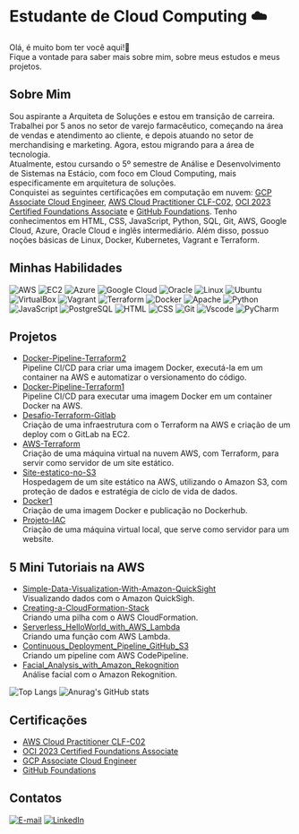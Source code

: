 
# Estudante de Cloud Computing ☁️
Olá, é muito bom ter você aqui!👋<br/>
Fique a vontade para saber mais sobre mim, sobre meus estudos e meus projetos.<br/> 


## Sobre Mim
Sou aspirante a Arquiteta de Soluções e estou em transição de carreira. Trabalhei por 5 anos no setor de varejo farmacêutico, começando na área de vendas e atendimento ao cliente, e depois atuando no setor de merchandising e marketing. Agora, estou migrando para a área de tecnologia.<br>
Atualmente, estou cursando o 5º semestre de Análise e Desenvolvimento de Sistemas na Estácio, com foco em Cloud Computing, mais especificamente em arquitetura de soluções.<br>
Conquistei as seguintes certificações em computação em nuvem: [GCP Associate Cloud Engineer](https://www.credly.com/badges/e4e70c42-4730-4880-a65b-b9fb2d4cdfdc/public_url), [AWS Cloud Practitioner CLF-C02](https://www.credly.com/badges/ceb36149-b0e5-4d16-8623-65e4bab037ae/linked_in?t=s7enyy), [OCI 2023 Certified Foundations Associate](https://catalog-education.oracle.com/pls/certview/sharebadge?id=CF940C7CC280256FA6D4560D56B5825174D2FEA8F27B59E32B6546CB6BD7CBE6) e [GitHub Foundations](https://www.credly.com/badges/4d931262-4347-4f56-ae8f-028169dd5da0/public_url). Tenho conhecimentos em HTML, CSS, JavaScript, Python, SQL, Git, AWS, Google Cloud, Azure, Oracle Cloud e inglês intermediário. Além disso, possuo noções básicas de Linux, Docker, Kubernetes, Vagrant e Terraform.


## Minhas Habilidades
![AWS](https://img.shields.io/badge/AWS-000.svg?style=for-the-badge&logo=amazon-aws&logoColor=white) 
![EC2](https://img.shields.io/badge/Amazon%20EC2-FF9900.svg?style=for-the-badge&logo=Amazon-EC2&logoColor=white)
![Azure](https://img.shields.io/badge/azure-%230072C6.svg?style=for-the-badge&logo=microsoftazure&logoColor=white)
![Google Cloud](https://img.shields.io/badge/GoogleCloud-%234285F4.svg?style=for-the-badge&logo=google-cloud&logoColor=white)
![Oracle](https://img.shields.io/badge/Oracle-F80000?style=for-the-badge&logo=oracle&logoColor=black) 
![Linux](https://img.shields.io/badge/Linux-000?style=for-the-badge&logo=linux&logoColor=FCC624)
![Ubuntu](https://img.shields.io/badge/Ubuntu-35495E?style=for-the-badge&logo=ubuntu&logoColor=2CA5E0)
![VirtualBox](https://img.shields.io/badge/VirtualBox-183A61?logo=virtualbox&logoColor=white&style=for-the-badge)
![Vagrant](https://img.shields.io/badge/vagrant-%231563FF.svg?style=for-the-badge&logo=vagrant&logoColor=white)
![Terraform](https://img.shields.io/badge/Terraform-844FBA.svg?style=for-the-badge&logo=Terraform&logoColor=white)
![Docker](https://img.shields.io/badge/docker-%230db7ed.svg?style=for-the-badge&logo=docker&logoColor=white)
![Apache](https://img.shields.io/badge/Apache-CA2136?logo=apache&logoColor=white&style=for-the-badge)
![Python](https://img.shields.io/badge/python-3670A0?style=for-the-badge&logo=python&logoColor=ffdd54)
![JavaScript](https://img.shields.io/badge/JavaScript-323330?style=for-the-badge&logo=javascript&logoColor=F7DF1E ) 
![PostgreSQL](https://img.shields.io/badge/PostgreSQL-316192?style=for-the-badge&logo=postgresql&logoColor=white) 
![HTML](https://img.shields.io/badge/HTML5-E34F26?style=for-the-badge&logo=html5&logoColor=white) 
![CSS](https://img.shields.io/badge/CSS3-1572B6?style=for-the-badge&logo=css3&logoColor=white) 
![Git](https://img.shields.io/badge/GIT-E44C30?style=for-the-badge&logo=git&logoColor=white) 
![Vscode](https://img.shields.io/badge/Vscode-007ACC?style=for-the-badge&logo=visual-studio-code&logoColor=white) 
![PyCharm](https://img.shields.io/badge/PyCharm-000000.svg?&style=for-the-badge&logo=PyCharm&logoColor=white)


## Projetos
- [Docker-Pipeline-Terraform2](https://gitlab.com/V1ctor1aTorres/docker-pipeline-terraform2/-/blob/main/READM.md?ref_type=heads)<br>
   Pipeline CI/CD para criar uma imagem Docker, executá-la em um container na AWS e automatizar o versionamento do código. 
- [Docker-Pipeline-Terraform1](https://gitlab.com/V1ctor1aTorres/docker-pipeline-terraform1/-/blob/main/READM.md?ref_type=heads)<br>
   Pipeline CI/CD para executar uma imagem Docker em um container Docker na AWS.
- [Desafio-Terraform-Gitlab](https://gitlab.com/V1ctor1aTorres/terraform-gitlab/-/blob/main/READM.md?ref_type=heads)<br>
   Criação de uma infraestrutura com o Terraform na AWS e criação de um deploy com o GitLab na EC2.
- [AWS-Terraform](https://github.com/V1ctor1aTorres/AWS-Terraform)<br>
   Criação de uma máquina virtual na nuvem AWS, com Terraform, para servir como servidor de um site estático.
- [Site-estatico-no-S3](https://github.com/V1ctor1aTorres/Site-estatico-no-S3/tree/main)<br>
   Hospedagem de um site estático na AWS, utilizando o Amazon S3, com proteção de dados e  estratégia de ciclo de vida de dados.
- [Docker1](https://github.com/V1ctor1aTorres/Docker1)<br>
   Criação de uma imagem Docker e publicação no Dockerhub.
- [Projeto-IAC](https://github.com/V1ctor1aTorres/Projeto-IAC)<br> Criação de uma máquina virtual local, que serve como servidor para um website.


## 5 Mini Tutoriais na AWS
- [Simple-Data-Visualization-With-Amazon-QuickSight](https://github.com/V1ctor1aTorres/Simple-Data-Visualization-With-Amazon-QuickSight)<br>
  Visualizando dados com o Amazon QuickSigh.
- [Creating-a-CloudFormation-Stack](https://github.com/V1ctor1aTorres/Creating-a-CloudFormation-Stack)<br>
  Criando uma pilha com o AWS CloudFormation.
- [Serverless_HelloWorld_with_AWS_Lambda](https://github.com/V1ctor1aTorres/Serverless_HelloWorld_with_AWS_Lambda)<br>
  Criando uma função com AWS Lambda.
- [Continuous_Deployment_Pipeline_GitHub_S3](https://github.com/V1ctor1aTorres/Continuous_Deployment_Pipeline_GitHub_S3)<br>
  Criando um pipeline com AWS CodePipeline.
- [Facial_Analysis_with_Amazon_Rekognition](https://github.com/V1ctor1aTorres/Facial_Analysis_with_Amazon_Rekognition)<br>
  Análise facial com o Amazon Rekognition.


![Top Langs](https://github-readme-stats-git-masterrstaa-rickstaa.vercel.app/api/top-langs/?username=V1ctor1aTorres&layout=compact&bg_color=000&border_color=30A3DC&title_color=E94D5F&text_color=FFF) ![Anurag's GitHub stats](https://github-readme-stats.vercel.app/api?username=V1ctor1aTorres&theme=codeSTACKr&show_icons=true) 

## Certificações
- [AWS Cloud Practitioner CLF-C02](https://www.credly.com/badges/ceb36149-b0e5-4d16-8623-65e4bab037ae/linked_in?t=s7enyy)
- [OCI 2023 Certified Foundations Associate](https://catalog-education.oracle.com/pls/certview/sharebadge?id=CF940C7CC280256FA6D4560D56B5825174D2FEA8F27B59E32B6546CB6BD7CBE6)
- [GCP Associate Cloud Engineer](https://www.credly.com/badges/e4e70c42-4730-4880-a65b-b9fb2d4cdfdc/public_url)
- [GitHub Foundations](https://www.credly.com/badges/4d931262-4347-4f56-ae8f-028169dd5da0/public_url)

## Contatos
[![E-mail](https://img.shields.io/badge/-Email-000?style=for-the-badge&logo=microsoft-outlook&logoColor=007BFF)](mailto:victoriaviana025@gmail.com) [![LinkedIn](https://img.shields.io/badge/LinkedIn-0077B5?style=for-the-badge&logo=linkedin&logoColor=white)](https://www.linkedin.com/in/victoria-viana/)
